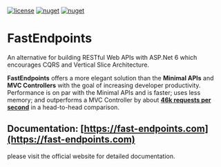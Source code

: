 [![license](https://img.shields.io/github/license/dj-nitehawk/FastEndpoints?color=blue&label=license&logo=Github&style=flat-square)](https://github.com/dj-nitehawk/FastEndpoints/blob/master/README.md) [![nuget](https://img.shields.io/nuget/v/FastEndpoints?label=version&logo=NuGet&style=flat-square)](https://www.nuget.org/packages/FastEndpoints) [![nuget](https://img.shields.io/nuget/dt/FastEndpoints?color=blue&label=downloads&logo=NuGet&style=flat-square)](https://www.nuget.org/packages/FastEndpoints)

# FastEndpoints

An alternative for building RESTful Web APIs with ASP.Net 6 which encourages CQRS and Vertical Slice Architecture.

**FastEndpoints** offers a more elegant solution than the **Minimal APIs** and **MVC Controllers** with the goal of increasing developer productivity. Performance is on par with the Minimal APIs and is faster; uses less memory; and outperforms a MVC Controller by about **[46k requests per second](https://fast-endpoints.com/wiki/Benchmarks.html)** in a head-to-head comparison.

## Documentation: [https://fast-endpoints.com](https://fast-endpoints.com)
please visit the official website for detailed documentation.

